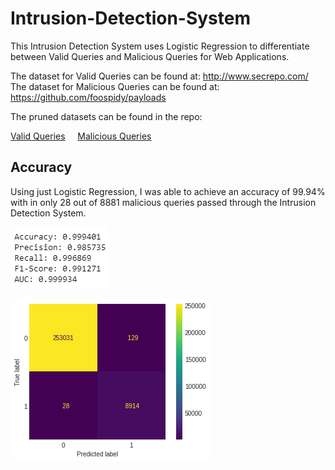 # Intrusion-Detection-System

This Intrusion Detection System uses Logistic Regression to differentiate between Valid Queries and Malicious Queries for Web Applications.

The dataset for Valid Queries can be found at: http://www.secrepo.com/
The dataset for Malicious Queries can be found at: https://github.com/foospidy/payloads

The pruned datasets can be found in the repo:

[Valid Queries](validqueries.txt) &nbsp; &nbsp; [Malicious Queries](badqueries.txt)

## Accuracy

Using just Logistic Regression, I was able to achieve an accuracy of 99.94% with in only 28 out of 8881 malicious queries passed through the Intrusion Detection System.


![Accuracy](images/accuracy.png)

![Confusion Matrix](images/confusion_matrix.png)

